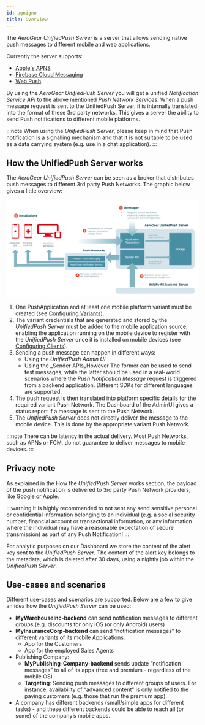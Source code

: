 ```yaml
---
id: agnigno
title: Overview
---
```


The _AeroGear UnifiedPush Server_ is a server that allows sending native push messages to different mobile and web applications. 

Currently the server supports:
* [Apple's APNS](https://developer.apple.com/go/?id=push-notifications)
* [Firebase Cloud Messaging](https://firebase.google.com/)
* [Web Push](https://developer.mozilla.org/en-US/docs/Web/API/Push_API)

By using the _AeroGear UnifiedPush Server_ you will get a unified _Notification Service API_ to the above mentioned _Push Network Services_.
When a push message request is sent to the UnifiedPush Server, it is internally translated into the format of these 3rd party networks. 
This gives a server the ability to send Push notifications to different mobile platforms.

:::note
When using the _UnifiedPush Server_, please keep in mind that Push notification is a signalling mechanism and that it is not suitable to be used as a data carrying system (e.g. use in a chat application).
:::

## How the UnifiedPush Server works
The _AeroGear UnifiedPush Server_ can be seen as a broker that distributes push messages to different 3rd party Push Networks. The graphic below gives a little overview:

![Load Firebase Assistant](/img/ups-overview.png) 

1. One PushApplication and at least one mobile platform variant must be created (see [Configuring Variants](/docs/configuring_variants)).
2. The variant credentials that are generated and stored by the _UnifiedPush Server_ must be added to the mobile application 
source, enabling the application running on the mobile device to register with the _UnifiedPush Server_ once it is 
installed on mobile devices (see [Configuring Clients](/docs/configuring_clients)).
3. Sending a push message can happen in different ways:
    * Using the _UnifiedPush Admin UI_
    * Using the _Sender APIs_However
    The former can be used to send test messages, while the latter should be used in a real-world scenarios where 
    the _Push Notification Message_ request is triggered from a backend application. 
    Different SDKs for different languages are supported.
4. The push request is then translated into platform specific details for the required variant Push Network.
The Dashboard of the AdminUI gives a status report if a message is sent to the Push Network.
5. The _UnifiedPush Server_ does not directly deliver the message to the mobile device. This is done by the appropriate 
variant Push Network. 

:::note
There can be latency in the actual delivery. Most Push Networks, such as APNs or FCM, do not guarantee to deliver messages to mobile devices.
:::

## Privacy note
As explained in the How the _UnifiedPush Server_ works section, the payload of the push notification is delivered to 3rd party Push Network providers, like Google or Apple.

:::warning
It is highly recommended to not sent any send sensitive personal or confidential information belonging to an individual (e.g. a social security number, financial account or transactional information, or any information where the individual may have a reasonable expectation of secure transmission) as part of any Push Notification!
:::

For analytic purposes on our Dashboard we store the content of the alert key sent to the _UnifiedPush Server_. 
The content of the alert key belongs to the metadata, which is deleted after 30 days, using a nightly job within the _UnifiedPush Server_.

## Use-cases and scenarios
Different use-cases and scenarios are supported. Below are a few to give an idea how the _UnifiedPush Server_ can be used:
* **MyWarehouseInc-backend** can send notification messages to different groups (e.g. discounts for only iOS (or only Android) users)
* **MyInsuranceCorp-backend** can send “notification messages” to different variants of its mobile Applications:
  * App for the Customers
  * App for the employed Sales Agents
* Publishing Company:
  * **MyPublishing-Company-backend** sends update “notification messages” to all of its apps (free and premium - regardless of the mobile OS)
  * **Targeting**: Sending push messages to different groups of users. For instance, availability of “advanced content” is only notified to the paying customers (e.g. those that run the premium app).
* A company has different backends (small/simple apps for different tasks) - and these different backends could be able to reach all (or some) of the company’s mobile apps.
